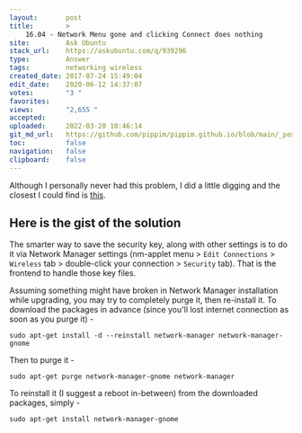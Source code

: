 ```yaml
---
layout:       post
title:        >
    16.04 - Network Menu gone and clicking Connect does nothing
site:         Ask Ubuntu
stack_url:    https://askubuntu.com/q/939296
type:         Answer
tags:         networking wireless
created_date: 2017-07-24 15:49:04
edit_date:    2020-06-12 14:37:07
votes:        "3 "
favorites:    
views:        "2,655 "
accepted:     
uploaded:     2022-03-20 10:46:14
git_md_url:   https://github.com/pippim/pippim.github.io/blob/main/_posts/2017/2017-07-24-16.04-Network-Menu-gone-and-clicking-Connect-does-nothing.md
toc:          false
navigation:   false
clipboard:    false
---
```


Although I personally never had this problem, I did a little digging and the closest I could find is [this][1].

## Here is the gist of the solution

The smarter way to save the security key, along with other settings is to do it via Network Manager settings (nm-applet menu > `Edit Connections` > `Wireless` tab > double-click your connection > `Security` tab). That is the frontend to handle those key files.

Assuming something might have broken in Network Manager installation while upgrading, you may try to completely purge it, then re-install it. To download the packages in advance (since you'll lost internet connection as soon as you purge it) -

``` 
sudo apt-get install -d --reinstall network-manager network-manager-gnome
```

Then to purge it -

``` 
sudo apt-get purge network-manager-gnome network-manager
```

To reinstall it (I suggest a reboot in-between) from the downloaded packages, simply -

``` 
sudo apt-get install network-manager-gnome
```

  [1]: https://ubuntuforums.org/showthread.php?t=2239214


